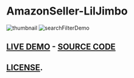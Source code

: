 # **AmazonSeller-LilJimbo**
![thumbnail](https://github.com/chrisjim316/AmazonSeller-LilJimbo/blob/master/Images/thumbnail.JPG?raw=true)
![searchFilterDemo](https://github.com/chrisjim316/AmazonSeller-LilJimbo/blob/master/Images/searchFilter.gif?raw=true)
## [LIVE DEMO](https://codepen.io/liljimbos/full/JyEEVQ/)    -     [SOURCE CODE](https://codepen.io/liljimbos/pen/JyEEVQ)
## [LICENSE](https://github.com/chrisjim316/AmazonSeller-LilJimbo/blob/master/LICENSE).




